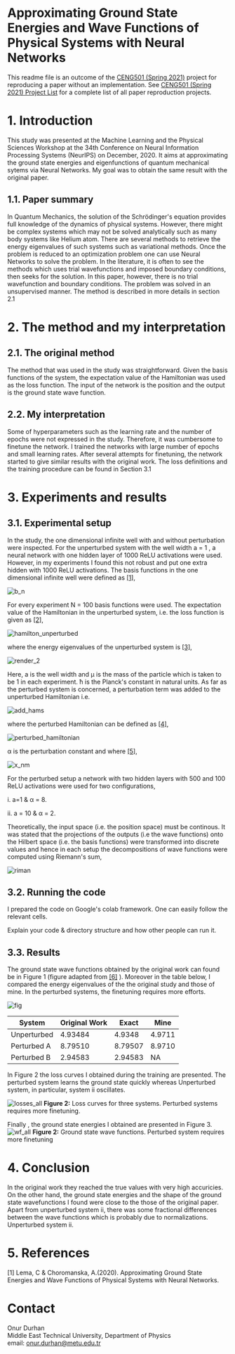 # Approximating Ground State Energies and Wave Functions of Physical Systems with Neural Networks

This readme file is an outcome of the [CENG501 (Spring 2021)](http://kovan.ceng.metu.edu.tr/~sinan/DL/) project for reproducing a paper without an implementation. See [CENG501 (Spring 2021) Project List](https://github.com/sinankalkan/CENG501-Spring2021) for a complete list of all paper reproduction projects.

# 1. Introduction
This study was presented at the Machine Learning and the Physical Sciences Workshop at the 34th Conference on Neural Information Processing Systems (NeurIPS) on 
December, 2020. It aims at approximating the ground state energies and eigenfunctions of quantum mechanical sytems via Neural Networks. My goal was to obtain the 
same result with the original paper.    

## 1.1. Paper summary

In Quantum Mechanics, the solution of the Schrödinger's equation provides full knowledge of the dynamics of physical systems. However, there might be complex systems 
which may not be solved analytically such as many body systems like Helium atom. There are several methods to retrieve the energy eigenvalues of such systems such as 
variational methods. Once the problem is reduced to an optimization problem one can use Neural Networks to solve the problem. In the literature, it is often to see 
the methods which uses trial wavefunctions and imposed boundary conditions, then seeks for the solution. In this paper, however, there is no trial wavefunction and 
boundary conditions. The problem was solved in an unsupervised manner. The method is described in more details in section 2.1 

# 2. The method and my interpretation

## 2.1. The original method

The method that was used in the study was straightforward. Given the basis functions of the system, the expectation value of the Hamiltonian was used as the loss 
function. The input of the network is the position and the output is the ground state wave function.    

## 2.2. My interpretation 
Some of hyperparameters such as the learning rate and the number of epochs were not expressed in the study. Therefore, it was cumbersome to finetune the network.
I trained the networks with large number of epochs and small learning rates. After several attempts for finetuning, the network started to give similar results with 
the original work. The loss definitions and the training procedure can be found in Section 3.1 
  
# 3. Experiments and results

## 3.1. Experimental setup

In the study, the one dimensional infinite well with and without perturbation were inspected. For the unperturbed system with the well width a = 1 , a neural 
network with one hidden layer of 1000 ReLU activations were used. However, in my experiments I found this not robust and put one extra hidden with 1000 ReLU 
activations. The basis functions in the one dimensional infinite well were defined as [[1]](#1),    

![b_n](https://user-images.githubusercontent.com/47567854/127366652-068e95a8-2377-4726-8aaf-7dfb3a20b37b.png)

For every experiment N = 100 basis functions were used. The expectation value of the Hamiltonian in the unperturbed system, i.e. the loss function is given as 
[[2]](#1),    

![hamilton_unperturbed](https://user-images.githubusercontent.com/47567854/127367205-7dd102ba-17a6-477d-85c7-7227144211a2.png)

where the energy eigenvalues of the unperturbed system is [[3]](#1),

![render_2](https://user-images.githubusercontent.com/47567854/127366875-5f90533f-07f8-4eb0-8f5a-ed42c5f02176.png)

Here, a is the well width and μ is the mass of the particle which is taken to be 1 in each experiment. ħ is the Planck's constant in natural units.
As far as the perturbed system is concerned, a perturbation term was added to the unperturbed Hamiltonian i.e. 

![add_hams](https://user-images.githubusercontent.com/47567854/127367931-2d522c02-297b-43f6-930f-9c9f88650724.png)

where the perturbed Hamiltonian can be defined as [[4]](#1), 

![perturbed_hamiltonian](https://user-images.githubusercontent.com/47567854/127368324-5fd3d8e6-a475-4c08-8d5b-f0832a54e9b6.png)

α is the perturbation constant and where [[5]](#1),

![x_nm](https://user-images.githubusercontent.com/47567854/127368545-55bb0f0a-e94a-4272-beec-632f193427b5.png)

For the perturbed setup a network with two hidden layers with 500 and 100 ReLU activations were used for two configurations,

i. a=1 & α = 8.

ii. a = 10 & α = 2.

Theoretically, the input space (i.e. the position space) must be continous. It was stated that the projections of the outputs (i.e the wave functions) onto the 
Hilbert space (i.e. the basis functions) were transformed into discrete values and hence in each setup the decompositions of wave functions were computed using 
Riemann's sum,  

![riman](https://user-images.githubusercontent.com/47567854/127406137-83a344c3-a22b-49da-9935-a1cc3c6b8961.png)

## 3.2. Running the code

I prepared the code on Google's colab framework. One can easily follow the relevant cells.  

Explain your code & directory structure and how other people can run it.

## 3.3. Results
The ground state wave functions obtained by the original work can found be in Figure 1 (figure adapted from [[6]](#1) ). Moreover in the table below, I compared the 
energy eigenvalues of the the original study and those of mine. In the perturbed systems, the finetuning requires more efforts.  

![fig](https://user-images.githubusercontent.com/47567854/127409056-47dea50d-6179-4d6c-9aa8-d83adbb63c23.png)

System | Original Work | Exact | Mine 
--- | --- | --- | ---
Unperturbed | 4.93484 | 4.9348  | 4.9711 
Perturbed A | 8.79510 | 8.79507 | 8.9710 
Perturbed B | 2.94583 | 2.94583 | NA 

In Figure 2 the loss curves I obtained during the training are presented. The perturbed system learns the ground state quickly whereas Unperturbed system, in 
particular, system ii oscillates.

![losses_all](https://user-images.githubusercontent.com/47567854/127466021-c1d0b6b2-1453-4ab6-95f6-39298892026f.png)
**Figure 2:** Loss curves for three systems. Perturbed systems requires more finetuning.

Finally , the ground state energies I obtained are presented in Figure 3.
![wf_all](https://user-images.githubusercontent.com/47567854/127467107-ad79bdbd-3501-4dfb-8020-e61d39442ffe.png)
**Figure 2:** Ground state wave functions. Perturbed system requires more finetuning

# 4. Conclusion
In the original work they reached the true values with very high accuricies. On the other hand, the ground state energies and the shape of the ground state 
wavefunctions I found were close to the those of the original paper. Apart from unperturbed system ii, there was some fractional differences between the wave 
functions which is probably due to normalizations. Unperturbed system ii. 

# 5. References

<a id="1">[1]</a> 
Lema, C & Choromanska, A.(2020). 
Approximating Ground State Energies and Wave Functions of Physical Systems with Neural Networks.

# Contact
Onur Durhan <br />
Middle East Technical University, Department of Physics <br />
email: onur.durhan@metu.edu.tr <br />
